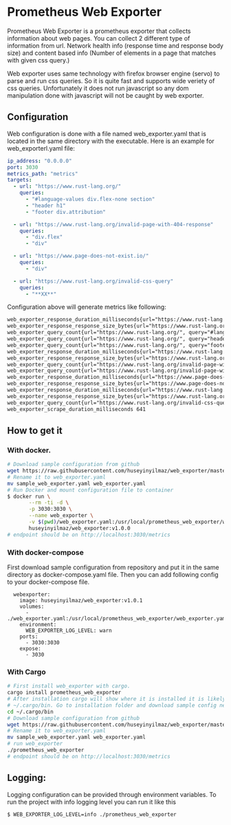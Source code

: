 # Prometheus Web Exporter

Prometheus Web Exporter is a prometheus exporter that collects information about web pages. You can collect 2 different type of information from url. Network health info (response time and response body size) and content based info (Number of elements in a page that matches with given css query.)

Web exporter uses same technology with firefox browser engine (servo) to parse and run css queries. So it is quite fast and supports wide veriety of css queries. Unfortunately it does not run javascript so any dom manipulation done with javascript will not be caught by web exporter.

## Configuration
   Web configuration is done with a file named web_exporter.yaml that is located in the same directory with the executable. Here is an example for web_exporterl.yaml file:

``` yaml
ip_address: "0.0.0.0"
port: 3030
metrics_path: "metrics"
targets:
  - url: "https://www.rust-lang.org/"
    queries:
      - "#language-values div.flex-none section"
      - "header h1"
      - "footer div.attribution"

  - url: "https://www.rust-lang.org/invalid-page-with-404-response"
    queries:
      - "div.flex"
      - "div"

  - url: "https://www.page-does-not-exist.io/"
    queries:
      - "div"

  - url: "https://www.rust-lang.org/invalid-css-query"
    queries:
      - "**XX**"
```

Configuration above will generate metrics like following:

``` txt
web_exporter_response_duration_milliseconds{url="https://www.rust-lang.org/", status=200, error=0} 640
web_exporter_response_response_size_bytes{url="https://www.rust-lang.org/", status=200, error=0} 19220
web_exporter_query_count{url="https://www.rust-lang.org/", query="#language-values div.flex-none section", status=200, error=0} 3
web_exporter_query_count{url="https://www.rust-lang.org/", query="header h1", status=200, error=0} 1
web_exporter_query_count{url="https://www.rust-lang.org/", query="footer div.attribution", status=200, error=0} 1
web_exporter_response_duration_milliseconds{url="https://www.rust-lang.org/invalid-page-with-404-response", status=404, error=0} 292
web_exporter_response_response_size_bytes{url="https://www.rust-lang.org/invalid-page-with-404-response", status=404, error=0} 8244
web_exporter_query_count{url="https://www.rust-lang.org/invalid-page-with-404-response", query="div.flex", status=404, error=0} 6
web_exporter_query_count{url="https://www.rust-lang.org/invalid-page-with-404-response", query="div", status=404, error=0} 14
web_exporter_response_duration_milliseconds{url="https://www.page-does-not-exist.io/", status=0, error=1} 270
web_exporter_response_response_size_bytes{url="https://www.page-does-not-exist.io/", status=0, error=1} 0
web_exporter_response_duration_milliseconds{url="https://www.rust-lang.org/invalid-css-query", status=404, error=0} 306
web_exporter_response_response_size_bytes{url="https://www.rust-lang.org/invalid-css-query", status=404, error=0} 8244
web_exporter_query_count{url="https://www.rust-lang.org/invalid-css-query", query="**XX**", status=404, error=0} 0
web_exporter_scrape_duration_milliseconds 641
```

## How to get it
### With docker.
``` bash
# Download sample configuration from github
wget https://raw.githubusercontent.com/huseyinyilmaz/web_exporter/master/sample_web_exporter.yaml
# Rename it to web_exporter.yaml
mv sample_web_exporter.yaml web_exporter.yaml
# Run Docker and mount configuration file to container
$ docker run \
       --rm -ti -d \
       -p 3030:3030 \
       --name web_exporter \
       -v $(pwd)/web_exporter.yaml:/usr/local/prometheus_web_exporter/web_exporter.yaml \
       huseyinyilmaz/web_exporter:v1.0.0
# endpoint should be on http://localhost:3030/metrics
```
### With docker-compose

First download sample configuration from repository and put it in the same directory as docker-compose.yaml file. Then you can add following config to your docker-compose file.
```
  webexporter:
    image: huseyinyilmaz/web_exporter:v1.0.1
    volumes:
      - ./web_exporter.yaml:/usr/local/prometheus_web_exporter/web_exporter.yaml
    environment:
      WEB_EXPORTER_LOG_LEVEL: warn
    ports:
      - 3030:3030
    expose:
      - 3030
```

### With Cargo

``` bash
# First install web_exporter with cargo.
cargo install prometheus_web_exporter
# After installation cargo will show where it is installed it is likely on
# ~/.cargo/bin. Go to installation folder and download sample config next to executable.
cd ~/.cargo/bin
# Download sample configuration from github
wget https://raw.githubusercontent.com/huseyinyilmaz/web_exporter/master/sample_web_exporter.yaml
# Rename it to web_exporter.yaml
mv sample_web_exporter.yaml web_exporter.yaml
# run web_exporter
./prometheus_web_exporter
# endpoint should be on http://localhost:3030/metrics
```
## Logging:
Logging configuration can be provided through environment variables. To run the project with info logging level you can run it like this

``` bash
$ WEB_EXPORTER_LOG_LEVEL=info ./prometheus_web_exporter
```
